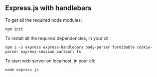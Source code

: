 ## Express.js with handlebars

To get all the required node modules:

```
npm init
```
To install all the required dependencies, in your cli:

```
npm i -S express express-handlebars body-parser formidable cookie-parser express-session parseurl fs
```

To start web server on localhost, in your cli:
```
node express.js
```
